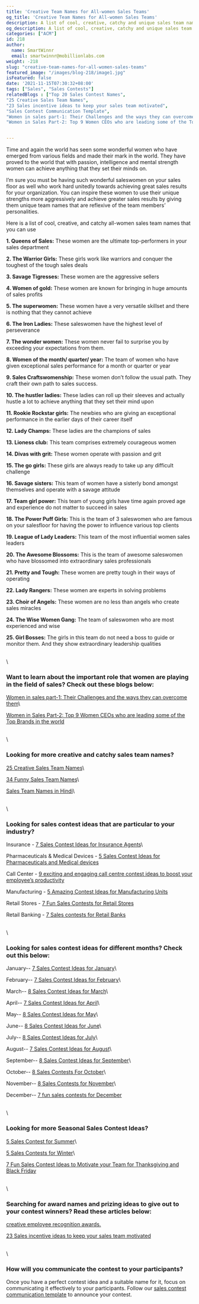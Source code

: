 ```yaml
---
title: 'Creative Team Names for All-women Sales Teams'
og_title: 'Creative Team Names for All-women Sales Teams'
description: A list of cool, creative, catchy and unique sales team names for all-women sales teams
og_description: A list of cool, creative, catchy and unique sales team names for all-women sales teams
categories: ["ACM"]
id: 218
author:
  name: SmartWinnr
  email: smartwinnr@mobillionlabs.com
weight: -218
slug: "creative-team-names-for-all-women-sales-teams"
featured_image: "/images/blog-218/image1.jpg"
isFeatured: false
date: '2021-11-15T07:30:32+08:00'
tags: ["Sales", "Sales Contests"]
relatedBlogs : ["Top 20 Sales Contest Names",
"25 Creative Sales Team Names",
"23 Sales incentive ideas to keep your sales team motivated",
"Sales Contest Communication Template",
"Women in sales part-1: Their Challenges and the ways they can overcome them",
"Women in Sales Part-2: Top 9 Women CEOs who are leading some of the Top Brands in the world"]


---
```


Time and again the world has seen some wonderful women who have emerged from various fields and made their mark in the world. They have proved to the world that with passion, intelligence and mental strength women can achieve anything that they set their minds on.

I’m sure you must be having such wonderful saleswomen on your sales floor as well who work hard unitedly towards achieving great sales results for your organization. You can inspire these women to use their unique strengths more aggressively and achieve greater sales results by giving them unique team names that are reflexive of the team members’ personalities. 

Here is a list of cool, creative, and catchy all-women sales team names that you can use

**1. Queens of Sales:** These women are the ultimate top-performers in your sales department

**2. The Warrior Girls:** These girls work like warriors and conquer the toughest of the tough sales deals

**3. Savage Tigresses:** These women are the aggressive sellers

**4. Women of gold:** These women are known for bringing in huge amounts of sales profits

**5. The superwomen:** These women have a very versatile skillset and there is nothing that they cannot achieve

**6. The Iron Ladies:** These saleswomen have the highest level of perseverance

**7. The wonder women:** These women never fail to surprise you by exceeding your expectations from them.

**8. Women of the month/ quarter/ year:** The team of women who have given exceptional sales performance for a month or quarter or year

**9. Sales Craftswomenship:** These women don’t follow the usual path. They craft their own path to sales success. 

**10. The hustler ladies:** These ladies can roll up their sleeves and actually hustle a lot to achieve anything that they set their mind upon

**11. Rookie Rockstar girls:** The newbies who are giving an exceptional performance in the earlier days of their career itself

**12. Lady Champs:** These ladies are the champions of sales 

**13. Lioness club:** This team comprises extremely courageous women

**14. Divas with grit:** These women operate with passion and grit

**15. The go girls:** These girls are always ready to take up any difficult challenge

**16. Savage sisters:** This team of women have a sisterly bond amongst themselves and operate with a savage attitude

**17. Team girl power:** This team of young girls have time again proved age and experience do not matter to succeed in sales

**18. The Power Puff Girls:** This is the team of 3 saleswomen who are famous on your salesfloor for having the power to influence various top clients

**19. League of Lady Leaders:** This team of the most influential women sales leaders

**20. The Awesome Blossoms:** This is the team of awesome saleswomen who have blossomed into extraordinary sales professionals

**21. Pretty and Tough:** These women are pretty tough in their ways of operating

**22. Lady Rangers:** These women are experts in solving problems

**23. Choir of Angels:** These women are no less than angels who create sales miracles

**24. The Wise Women Gang:** The team of saleswomen who are most experienced and wise

**25. Girl Bosses:** The girls in this team do not need a boss to guide or monitor them. And they show extraordinary leadership qualities

\
\

### Want to learn about the important role that women are playing in the field of sales? Check out these blogs below:

[Women in sales part-1: Their Challenges and the ways they can overcome them](https://smartwinnr.com/post/women-in-sales-part-1-their-challenges-and-the-ways-they-can-overcome-them/)\

[Women in Sales Part-2: Top 9 Women CEOs who are leading some of the Top Brands in the world](https://smartwinnr.com/post/women-in-sales-part-2-top-9-women-ceo-who-are-leading-some-of-the-top-brands-in-the-world/)

\
\

### Looking for more creative and catchy sales team names?

[25 Creative Sales Team Names](https://www.smartwinnr.com/post/25-creative-sales-team-names/)\

[34 Funny Sales Team Names](https://www.smartwinnr.com/post/funny-sales-team-names/)\

[Sales Team Names in Hindi](https://smartwinnr.com/post/sales-team-names-in-hindi/)\

\
\

### Looking for sales contest ideas that are particular to your industry?

Insurance - [7 Sales Contest Ideas for Insurance Agents](https://smartwinnr.com/post/sales-contests-for-the-insurance-agents/)\

Pharmaceuticals & Medical Devices - [5 Sales Contest Ideas for Pharmaceuticals and Medical devices](https://smartwinnr.com/post/5-sales-contests-for-pharma-and-medical-device-companies/)

Call Center - [9 exciting and engaging call centre contest ideas to boost your employee’s productivity](https://www.smartwinnr.com/post/9-exciting-and-engaging-call-center-contest-ideas-to-boost-your-employee-productivity/)

Manufacturing - [5 Amazing Contest Ideas for Manufacturing Units](https://smartwinnr.com/post/5-amazing-contest-ideas-for-manufacturing-units/)

Retail Stores - [7 Fun Sales Contests for Retail Stores](https://smartwinnr.com/post/7-fun-sales-contests-for-retail-stores/)

Retail Banking - [7 Sales contests for Retail Banks](https://smartwinnr.com/post/7-sales-contests-for-retail-banks/)

\
\

### Looking for sales contest ideas for different months? Check out this below:

January-- [7 Sales Contest Ideas for January](https://www.smartwinnr.com/post/7-sales-contest-ideas-for-january/)\

February-- [7 Sales Contest Ideas for February](https://www.smartwinnr.com/post/7-sales-contest-ideas-for-february/)\

March-- [8 Sales Contest Ideas for March](https://www.smartwinnr.com/post/8-sales-contest-ideas-for-march/)\

April-- [7 Sales Contest Ideas for April](https://www.smartwinnr.com/post/7-sales-contest-ideas-for-april/)\

May-- [8 Sales Contest Ideas for May](https://www.smartwinnr.com/post/8-sales-contest-ideas-for-may/)\ 

June-- [8 Sales Contest Ideas for June](https://www.smartwinnr.com/post/8-sales-contest-ideas-for-june/)\

July-- [8 Sales Contest Ideas for July](https://www.smartwinnr.com/post/8-sales-contest-ideas-for-july-2021/)\

August-- [7 Sales Contest Ideas for August](https://www.smartwinnr.com/post/7-sales-contest-ideas-for-august/)\

September-- [8 Sales Contest Ideas for September](https://www.smartwinnr.com/post/8-sales-contest-ideas-for-september/)\ 

October-- [8 Sales Contests For October](https://smartwinnr.com/post/8-sales-contests-for-october/)\

November-- [8 Sales Contests for November](https://smartwinnr.com/post/8-sales-contests-for-november/)\

December-- [7 fun sales contests for December](https://smartwinnr.com/post/7-fun-sales-contests-for-december/)

\
\

### Looking for more Seasonal Sales Contest Ideas?

[5 Sales Contest for Summer](https://smartwinnr.com/post/5-sales-contest-for-summer/)\

[5 Sales Contests for Winter](https://smartwinnr.com/post/sales-contests-for-winter/)\

[7 Fun Sales Contest Ideas to Motivate your Team for Thanksgiving and Black Friday](https://www.smartwinnr.com/post/7-fun-sales-contest-ideas-to-motivate-your-team-for-thanksgiving-and-black-friday/)

\
\

### Searching for award names and prizing ideas to give out to your contest winners? Read these articles below:

[creative employee recognition awards.](https://www.smartwinnr.com/post/creative-employee-recognition-award-names/)

[23 Sales incentive ideas to keep your sales team motivated](https://www.smartwinnr.com/post/sales-incentive-ideas-to-keep-your-sales-team-motivated/)

\
\

### How will you communicate the contest to your participants?

Once you have a perfect contest idea and a suitable name for it, focus on communicating it effectively to your participants. Follow our [sales contest communication template](https://www.smartwinnr.com/post/sales-contest-communication-template/) to announce your contest.


